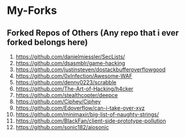 # My-Forks
## Forked Repos of Others (Any repo that i ever forked belongs here)

1) https://github.com/danielmiessler/SecLists/ 
3) https://github.com/dsasmblr/game-hacking
4) https://github.com/justinsteven/dostackbufferoverflowgood
2) https://github.com/0xInfection/Awesome-WAF
6) https://github.com/denny0223/scrabble
7) https://github.com/The-Art-of-Hacking/h4cker
8) https://github.com/stealthcopter/deepce
9) https://github.com/Ciphey/Ciphey
10) https://github.com/Edoverflow/can-i-take-over-xyz
11) https://github.com/minimaxir/big-list-of-naughty-strings/
12) https://github.com/BlackFan/client-side-prototype-pollution
13) https://github.com/sonic182/aiosonic
